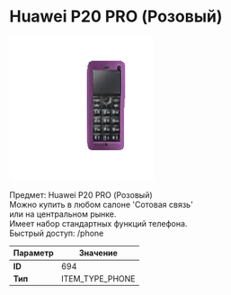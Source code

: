 # Huawei P20 PRO (Розовый)

![Item Image](../img/694.webp?raw=true)

Предмет: Huawei P20 PRO (Розовый)<br>Можно купить в любом салоне 'Сотовая связь'<br>или на центральном рынке.<br>Имеет набор стандартных функций телефона.<br>Быстрый доступ: /phone


| Параметр | Значение |
|----------|----------|
| **ID** | 694 |
| **Тип** | ITEM_TYPE_PHONE |

